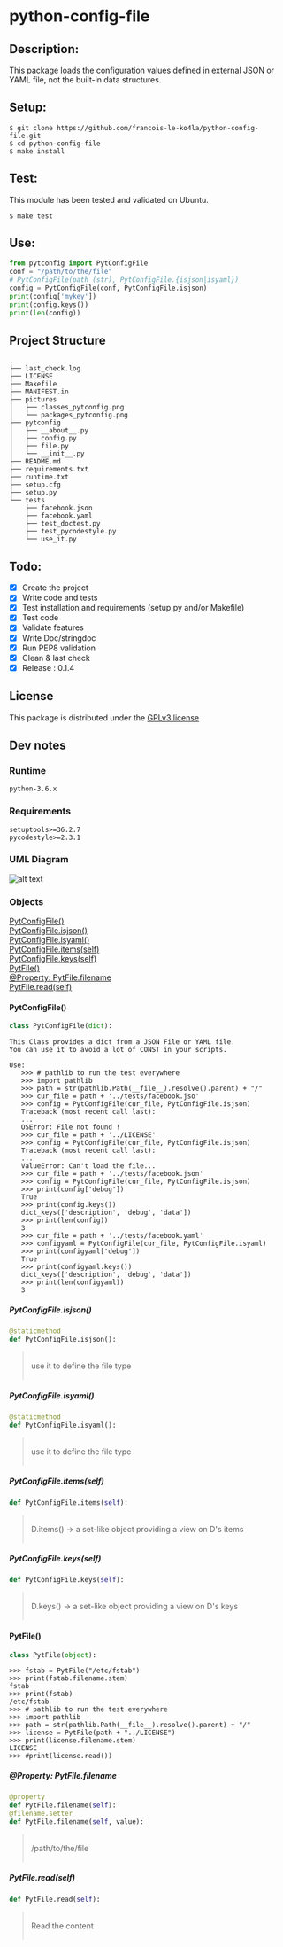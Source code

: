 # python-config-file
## Description:

This package loads the configuration values defined in external JSON or
YAML file, not the built-in data structures.

## Setup:

```shell
$ git clone https://github.com/francois-le-ko4la/python-config-file.git
$ cd python-config-file
$ make install
```

## Test:

This module has been tested and validated on Ubuntu.
```shell
$ make test
```

## Use:

```python
from pytconfig import PytConfigFile
conf = "/path/to/the/file"
# PytConfigFile(path (str), PytConfigFile.{isjson|isyaml})
config = PytConfigFile(conf, PytConfigFile.isjson)
print(config['mykey'])
print(config.keys())
print(len(config))
```

## Project Structure
```
.
├── last_check.log
├── LICENSE
├── Makefile
├── MANIFEST.in
├── pictures
│   ├── classes_pytconfig.png
│   └── packages_pytconfig.png
├── pytconfig
│   ├── __about__.py
│   ├── config.py
│   ├── file.py
│   └── __init__.py
├── README.md
├── requirements.txt
├── runtime.txt
├── setup.cfg
├── setup.py
└── tests
    ├── facebook.json
    ├── facebook.yaml
    ├── test_doctest.py
    ├── test_pycodestyle.py
    └── use_it.py
```

## Todo:

- [X] Create the project
- [X] Write code and tests
- [X] Test installation and requirements (setup.py and/or Makefile)
- [X] Test code
- [X] Validate features
- [X] Write Doc/stringdoc
- [X] Run PEP8 validation
- [X] Clean & last check
- [X] Release : 0.1.4

## License

This package is distributed under the [GPLv3 license](./LICENSE)
## Dev notes
### Runtime

```
python-3.6.x

```
### Requirements

```
setuptools>=36.2.7
pycodestyle>=2.3.1

```
### UML Diagram
![alt text](/home/ko4la/GIT/python-config-file/pictures/classes_pytconfig.png)

### Objects
[PytConfigFile()](#pytconfigfile)<br />
[PytConfigFile.isjson()](#pytconfigfileisjson)<br />
[PytConfigFile.isyaml()](#pytconfigfileisyaml)<br />
[PytConfigFile.items(self)](#pytconfigfileitemsself)<br />
[PytConfigFile.keys(self)](#pytconfigfilekeysself)<br />
[PytFile()](#pytfile)<br />
[@Property: PytFile.filename](#property-pytfilefilename)<br />
[PytFile.read(self)](#pytfilereadself)<br />


#### PytConfigFile()
```python
class PytConfigFile(dict):
```

```
This Class provides a dict from a JSON File or YAML file.
You can use it to avoid a lot of CONST in your scripts.

Use:
   >>> # pathlib to run the test everywhere
   >>> import pathlib
   >>> path = str(pathlib.Path(__file__).resolve().parent) + "/"
   >>> cur_file = path + '../tests/facebook.jso'
   >>> config = PytConfigFile(cur_file, PytConfigFile.isjson)
   Traceback (most recent call last):
   ...
   OSError: File not found !
   >>> cur_file = path + '../LICENSE'
   >>> config = PytConfigFile(cur_file, PytConfigFile.isjson)
   Traceback (most recent call last):
   ...
   ValueError: Can't load the file...
   >>> cur_file = path + '../tests/facebook.json'
   >>> config = PytConfigFile(cur_file, PytConfigFile.isjson)
   >>> print(config['debug'])
   True
   >>> print(config.keys())
   dict_keys(['description', 'debug', 'data'])
   >>> print(len(config))
   3
   >>> cur_file = path + '../tests/facebook.yaml'
   >>> configyaml = PytConfigFile(cur_file, PytConfigFile.isyaml)
   >>> print(configyaml['debug'])
   True
   >>> print(configyaml.keys())
   dict_keys(['description', 'debug', 'data'])
   >>> print(len(configyaml))
   3
```

##### PytConfigFile.isjson()
```python
@staticmethod
def PytConfigFile.isjson():
```
> <br />
> use it to define the file type<br />
> <br />
##### PytConfigFile.isyaml()
```python
@staticmethod
def PytConfigFile.isyaml():
```
> <br />
> use it to define the file type<br />
> <br />
##### PytConfigFile.items(self)
```python
def PytConfigFile.items(self):
```
> <br />
> D.items() -> a set-like object providing a view on D's items<br />
> <br />
##### PytConfigFile.keys(self)
```python
def PytConfigFile.keys(self):
```
> <br />
> D.keys() -> a set-like object providing a view on D's keys<br />
> <br />
#### PytFile()
```python
class PytFile(object):
```

```
>>> fstab = PytFile("/etc/fstab")
>>> print(fstab.filename.stem)
fstab
>>> print(fstab)
/etc/fstab
>>> # pathlib to run the test everywhere
>>> import pathlib
>>> path = str(pathlib.Path(__file__).resolve().parent) + "/"
>>> license = PytFile(path + "../LICENSE")
>>> print(license.filename.stem)
LICENSE
>>> #print(license.read())
```

##### @Property: PytFile.filename
```python
@property
def PytFile.filename(self):
@filename.setter
def PytFile.filename(self, value):

```
> <br />
> /path/to/the/file<br />
> <br />
##### PytFile.read(self)
```python
def PytFile.read(self):
```
> <br />
> Read the content<br />
> <br />
